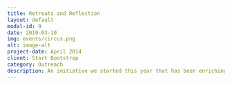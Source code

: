 ```yaml
---
title: Retreats and Reflection
layout: default
modal-id: 9
date: 2019-03-10
img: events/circus.png
alt: image-alt
project-date: April 2014
client: Start Bootstrap
category: Outreach
description: An initiative we started this year that has been enriching was to have confessions for us after eve, 4 months. What's even special about these confessions is that we have a beautiful reflection preceding them that helps us examine our conscience and also make a good confession. 
---
```

